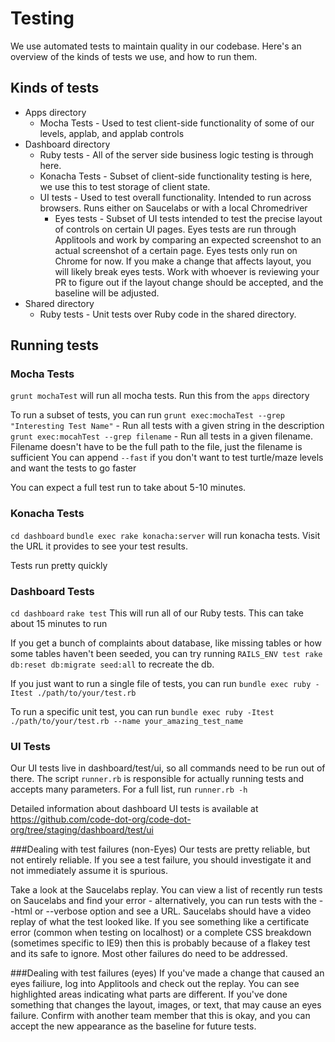 # Testing

We use automated tests to maintain quality in our codebase. Here's an overview of the kinds of tests we use, and how to run them.

## Kinds of tests
* Apps directory
  * Mocha Tests - Used to test client-side functionality of some of our levels, applab, and applab controls
* Dashboard directory
  * Ruby tests - All of the server side business logic testing is through here. 
  * Konacha Tests - Subset of client-side functionality testing is here, we use this to test storage of client state.
  * UI tests - Used to test overall functionality. Intended to run across browsers. Runs either on Saucelabs or with a local Chromedriver
    * Eyes tests - Subset of UI tests intended to test the precise layout of controls on certain UI pages. Eyes tests are run through Applitools and work by comparing an expected screenshot to an actual screenshot of a certain page. Eyes tests only run on Chrome for now. If you make a change that affects layout, you will likely break eyes tests. Work with whoever is reviewing your PR to figure out if the layout change should be accepted, and the baseline will be adjusted.
 * Shared directory
   * Ruby tests - Unit tests over Ruby code in the shared directory.

## Running tests

### Mocha Tests
`grunt mochaTest` will run all mocha tests. Run this from the `apps` directory

To run a subset of tests, you can run 
`grunt exec:mochaTest --grep "Interesting Test Name"` - Run all tests with a given string in the description
`grunt exec:mocahTest --grep filename` - Run all tests in a given filename. Filename doesn't have to be the full path to the file, just the filename is sufficient
You can append `--fast` if you don't want to test turtle/maze levels and want the tests to go faster

You can expect a full test run to take about 5-10 minutes.

### Konacha Tests
`cd dashboard`
`bundle exec rake konacha:server` will run konacha tests. Visit the URL it provides to see your test results.

Tests run pretty quickly

### Dashboard Tests
`cd dashboard`
`rake test` 
This will run all of our Ruby tests. This can take about 15 minutes to run

If you get a bunch of complaints about database, like missing tables or how some tables haven't been seeded, you can try running `RAILS_ENV test rake db:reset db:migrate seed:all` to recreate the db.

If you just want to run a single file of tests, you can run
`bundle exec ruby -Itest ./path/to/your/test.rb`

To run a specific unit test, you can run
`bundle exec ruby -Itest ./path/to/your/test.rb --name your_amazing_test_name`

### UI Tests
Our UI tests live in dashboard/test/ui, so all commands need to be run out of there. The script `runner.rb` is responsible for actually running tests and accepts many parameters. For a full list, run `runner.rb -h`

Detailed information about dashboard UI tests is available at https://github.com/code-dot-org/code-dot-org/tree/staging/dashboard/test/ui

###Dealing with test failures (non-Eyes)
Our tests are pretty reliable, but not entirely reliable. If you see a test failure, you should investigate it and not immediately assume it is spurious.

Take a look at the Saucelabs replay. You can view a list of recently run tests on Saucelabs and find your error - alternatively, you can run tests with the --html or --verbose option and see a URL. Saucelabs should have a video replay of what the test looked like. If you see something like a certificate error (common when testing on localhost) or a complete CSS breakdown (sometimes specific to IE9) then this is probably because of a flakey test and its safe to ignore. Most other failures do need to be addressed.

###Dealing with test failures (eyes)
If you've made a change that caused an eyes failiure, log into Applitools and check out the replay. You can see highlighted areas indicating what parts are different. If you've done something that changes the layout, images, or text, that may cause an eyes failure. Confirm with another team member that this is okay, and you can accept the new appearance as the baseline for future tests.
